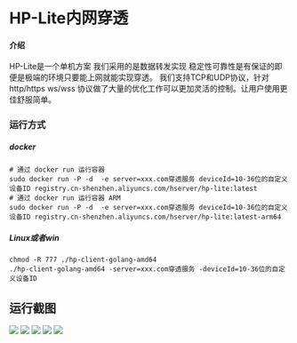 # HP-Lite内网穿透

#### 介绍
HP-Lite是一个单机方案
我们采用的是数据转发实现 稳定性可靠性是有保证的即便是极端的环境只要能上网就能实现穿透。
我们支持TCP和UDP协议，针对 http/https ws/wss 协议做了大量的优化工作可以更加灵活的控制。让用户使用更佳舒服简单。

### 运行方式
##### docker
```shell
# 通过 docker run 运行容器
sudo docker run -P -d  -e server=xxx.com穿透服务 deviceId=10-36位的自定义设备ID registry.cn-shenzhen.aliyuncs.com/hserver/hp-lite:latest
# 通过 docker run 运行容器 ARM
sudo docker run -P -d  -e server=xxx.com穿透服务 deviceId=10-36位的自定义设备ID registry.cn-shenzhen.aliyuncs.com/hserver/hp-lite:latest-arm64
```
##### Linux或者win
```shell
chmod -R 777 ./hp-client-golang-amd64 
./hp-client-golang-amd64 -server=xxx.com穿透服务 -deviceId=10-36位的自定义设备ID 
```


## 运行截图
<img src="https://gitee.com/HServer/hp-lite/raw/main/doc/img/img.png"  />
<img src="https://gitee.com/HServer/hp-lite/raw/main/doc/img/img_1.png"  />
<img src="https://gitee.com/HServer/hp-lite/raw/main/doc/img/img_2.png"  />
<img src="https://gitee.com/HServer/hp-lite/raw/main/doc/img/img_3.png"  />
<img src="https://gitee.com/HServer/hp-lite/raw/main/doc/img/img_4.png"  />

